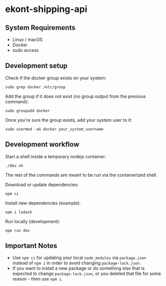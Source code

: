 # ekont-shipping-api

## System Requirements

- Linux / macOS
- Docker
- sudo access

## Development setup

Check if the docker group exists on your system:

```
sudo grep docker /etc/group
```

Add the group if it does not exist (no group output from the previous command):

```
sudo groupadd docker
```

Once you're sure the group exists, add your system user to it:

```
sudo usermod -aG docker your_system_username
```

## Development workflow

Start a shell inside a temporary nodejs container:

```
./dev.sh
```

The rest of the commands are meant to be run via the containerized shell.

Download or update dependencies:

```
npm ci
```

Install new dependencies (example):

```
npm i lodash
```

Run locally (development):

```
npm run dev
```

## Important Notes

- Use `npm ci` for updating your local `node_modules` via `package.json` instead of `npm i` in order to avoid changing `package-lock.json`.
- If you want to install a new package or do something else that is expected to change `package-lock.json`, or you deleted that file for some reason - then use `npm i`.
